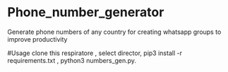 # Phone_number_generator
Generate phone numbers of any country for creating whatsapp groups to improve productivity

#Usage
clone this respiratore ,
select director,
pip3 install -r requirements.txt ,
python3 numbers_gen.py.
